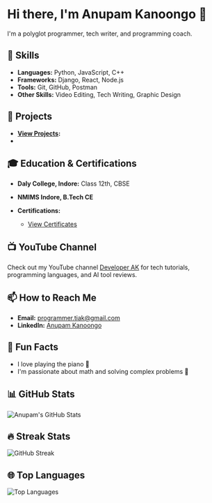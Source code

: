 # Hi there, I'm Anupam Kanoongo 👋

I'm a polyglot programmer, tech writer, and programming coach.

## 🚀 Skills

- **Languages:** Python, JavaScript, C++
- **Frameworks:** Django, React, Node.js
- **Tools:** Git, GitHub, Postman
- **Other Skills:** Video Editing, Tech Writing, Graphic Design

## 🔧 Projects

- **[View Projects](https://anupam1707.github.io/projects):**
- 
## 🎓 Education & Certifications

- **Daly College, Indore:** Class 12th, CBSE
- **NMIMS Indore, B.Tech CE**
  
- **Certifications:**
  - [View Certificates](https://anupam1707.github.io/feathers)

## 📺 YouTube Channel

Check out my YouTube channel [Developer AK](https://www.youtube.com/@developer.anupam) for tech tutorials, programming languages, and AI tool reviews.

## 📫 How to Reach Me

- **Email:** programmer.tiak@gmail.com
- **LinkedIn:** [Anupam Kanoongo](https://www.linkedin.com/in/tiak)

## 🌟 Fun Facts

- I love playing the piano 🎹
- I'm passionate about math and solving complex problems 🔢

## 📊 GitHub Stats

![Anupam's GitHub Stats](https://github-readme-stats.vercel.app/api?username=your-username&show_icons=true&theme=radical)

## 🔥 Streak Stats

![GitHub Streak](https://github-readme-streak-stats.herokuapp.com/?user=your-username&theme=radical)

## 🌐 Top Languages

![Top Languages](https://github-readme-stats.vercel.app/api/top-langs/?username=your-username&layout=compact&theme=radical)
